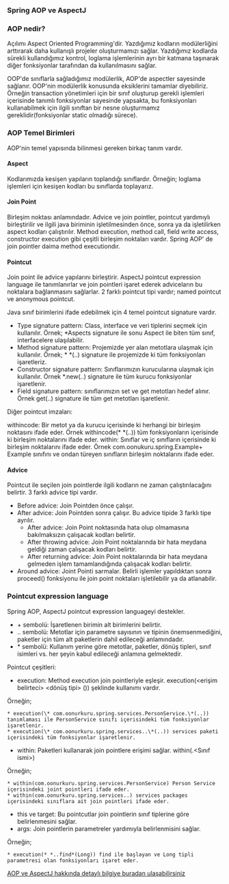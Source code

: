 ### Spring AOP ve AspectJ

### AOP nedir?

Açılımı Aspect Oriented Programming'dir. Yazdığımız kodların modülerliğini arttırarak daha kullanışlı projeler oluşturmamızı
sağlar. Yazdığımız kodlarda sürekli kullandığımız kontrol, loglama işlemlerinin ayrı bir katmana taşınarak diğer fonksiyonlar
tarafından da kullanılmasını sağlar.

OOP'de sınıflarla sağladığımız modülerlik, AOP'de aspectler sayesinde sağlanır. OOP'nin modülerlik konusunda eksiklerini tamamlar
diyebiliriz. Örneğin transaction yönetimleri için bir sınıf oluşturup gerekli işlemleri içerisinde tanımlı fonksiyonlar sayesinde 
yapsakta, bu fonksiyonları kullanabilmek için ilgili sınıftan bir nesne oluşturmamız gereklidir(fonksiyonlar static olmadığı sürece).

### AOP Temel Birimleri

AOP'nin temel yapısında bilinmesi gereken birkaç tanım vardır.

#### Aspect

Kodlarımızda kesişen yapıların toplandığı sınıflardır. Örneğin; loglama işlemleri için kesişen kodları bu sınıflarda toplayarız.

#### Join Point 

Birleşim noktası anlamındadır. Advice ve join pointler, pointcut yardımıylı birleştirilir ve ilgili java biriminin işletilmesinden önce, 
sonra ya da işletilirken aspect kodları çalıştırılır. Method execution, method call, field write access, constructor execution gibi çeşitli
birleşim noktaları vardır. Spring AOP' de join pointler daima method executiondır.

#### Pointcut 

Join point ile advice yapılarını birleştirir. AspectJ pointcut expression language ile tanımlanırlar ve join pointleri işaret ederek adviceların
bu noktalara bağlanmasını sağlarlar. 2 farklı pointcut tipi vardır; named pointcut ve anonymous pointcut.

Java sınıf birimlerini ifade edebilmek için 4 temel pointcut signature vardır.

* Type signature pattern: Class, interface ve veri tiplerini seçmek için kullanılır. Örnek; *Aspects signature ile sonu Aspect ile biten tüm sınıf, interfacelere ulaşılabilir.
* Method signature pattern: Projemizde yer alan metotlara ulaşmak için kullanılır. Örnek; * *(..) signature ile projemizde ki tüm fonksiyonları işaretleriz.
* Constructor signature pattern: Sınıflarımızın kurucularına ulaşmak için kullanılır. Örnek *.new(..) signature ile tüm kurucu fonksiyonlar işaretlenir.
* Field signature pattern: sınıflarımızın set ve get metotları hedef alınır. Örnek get(..) signature ile tüm get metotları işaretlenir.

Diğer pointcut imzaları:

withincode: Bir metot ya da kurucu içerisinde ki herhangi bir birleşim noktasını ifade eder. Örnek withincode(* *(..)) tüm fonksiyonların içerisinde ki birleşim noktalarını ifade eder.
within: Sınıflar ve iç sınıfların içerisinde ki birleşim noktalarını ifade eder. Örnek com.oonukuru.spring.Example+ Example sınıfını ve ondan türeyen sınıfların birleşim noktalarını ifade eder.

#### Advice

Pointcut ile seçilen join pointlerde ilgili kodların ne zaman çalıştırılacağını belirtir. 3 farklı advice tipi vardır.

* Before advice: Join Pointden önce çalışır.
* After advice: Join Pointden sonra çalışır. Bu advice tipide 3 farklı tipe ayrılır.
    * After advice: Join Point noktasında hata olup olmamasına bakılmaksızın çalışacak kodları belirtir.
    * After throwing advice: Join Point noktalarında bir hata meydana geldiği zaman çalışacak kodları belirtir.
    * After returning advice: Join Point noktalarında bir hata meydana gelmeden işlem tamamlandığında çalışacak kodları belirtir.
* Around advice: Joint Pointi sarmalar. Belirli işlemler yapıldıktan sonra proceed() fonksiyonu ile join point noktaları işletilebilir ya da atlanabilir.    

### Pointcut expression language
 
 Spring AOP, AspectJ pointcut expression languageyi destekler.
 
* \+ sembolü: İşaretlenen birimin alt birimlerini belirtir.
* .. sembolü: Metotlar için parametre sayısının ve tipinin önemsenmediğini, paketler için tüm alt paketlerin dahil edileceği anlamındadır.
* \* sembolü: Kullanım yerine göre metotlar, paketler, dönüş tipleri, sınıf isimleri vs. her şeyin kabul edileceği anlamına gelmektedir.

Pointcut çeşitleri:

* execution: Method execution join pointleriyle eşleşir. execution(<erişim belirteci> <dönüş tipi> <hedef fonksiyon>(<parametreler>)) şeklinde kullanımı vardır.

Örneğin; 

    * execution(\* com.oonurkuru.spring.services.PersonService.\*(..)) tanımlaması ile PersonService sınıfı içerisindeki tüm fonksiyonlar işaretlenir.
    * execution(\* com.oonurkuru.spring.services..\*(..)) services paketi içerisindeki tüm fonksiyonlar işaretlenir.
    
* within: Paketleri kullanarak join pointlere erişimi sağlar. within(<paket ismi>.<Sınıf ismi>)

Örneğin;

    * within(com.oonurkuru.spring.services.PersonService) Person Service içerisindeki joint pointleri ifade eder.
    * within(com.oonurkuru.spring.services..) services packages içerisindeki sınıflara ait join pointleri ifade eder.

* this ve target: Bu pointcutlar join pointlerin sınıf tiplerine göre belirlenmesini sağlar.
* args: Join pointlerin parametreler yardımıyla belirlenmisini sağlar.

Örneğin;
    
    * execution(* *..find*(Long)) find ile başlayan ve Long tipli parametresi olan fonksiyonları işaret eder.
     
[AOP ve AspectJ hakkında detaylı bilgiye buradan ulaşabilirsiniz](https://blog.kodcu.com/2014/09/aspectj-ile-aspect-oriented-programming/)
